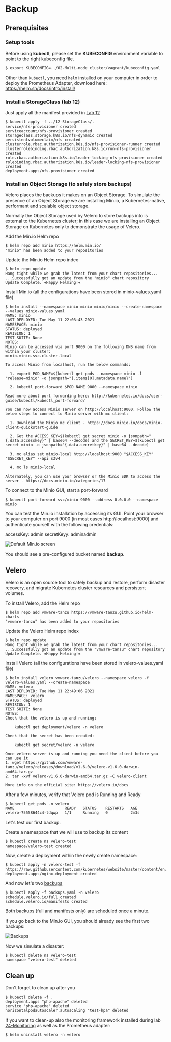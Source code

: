 # Backup

## Prerequisites

### Setup tools

Before using **kubectl**, please set the **KUBECONFIG** environment variable to point to the right kubeconfig file.

```console
$ export KUBECONFIG=../02-Multi-node_cluster/vagrant/kubeconfig.yaml
```

Other than `kubectl`, you need `helm` installed on your computer in order to deploy the Prometheus Adapter, download here: https://helm.sh/docs/intro/install/

### Install a StorageClass (lab 12)

Just apply all the manifest provided in [Lab 12](../12-StorageClass)

```console
$ kubectl apply -f ../12-StorageClass/.
service/nfs-provisioner created
serviceaccount/nfs-provisioner created
storageclass.storage.k8s.io/nfs-dynamic created
persistentvolumeclaim/nfs created
clusterrole.rbac.authorization.k8s.io/nfs-provisioner-runner created
clusterrolebinding.rbac.authorization.k8s.io/run-nfs-provisioner created
role.rbac.authorization.k8s.io/leader-locking-nfs-provisioner created
rolebinding.rbac.authorization.k8s.io/leader-locking-nfs-provisioner created
deployment.apps/nfs-provisioner created
```

### Install an Object Storage (to safely store backups)

Velero places the backups it makes on an Object Storage. To simulate the presence of an Object Storage we are installing Min.io, a Kubernetes-native, performant and scalable object storage. 

Normally the Object Storage used by Velero to store backups into is  external to the Kubernetes cluster; in this case we are installing an Object Storage on Kubernetes only to demonstrate the usage of Velero.

Add the Min.io Helm repo

```console
$ helm repo add minio https://helm.min.io/
"minio" has been added to your repositories
```

Update the Min.io Helm repo index

```console
$ helm repo update
Hang tight while we grab the latest from your chart repositories...
...Successfully got an update from the "minio" chart repository
Update Complete. ⎈Happy Helming!⎈
```

Install Min.io (all the configurations have been stored in minio-values.yaml file)

```console
$ helm install --namespace minio minio minio/minio --create-namespace --values minio-values.yaml
NAME: minio
LAST DEPLOYED: Tue May 11 22:03:43 2021
NAMESPACE: minio
STATUS: deployed
REVISION: 1
TEST SUITE: None
NOTES:
Minio can be accessed via port 9000 on the following DNS name from within your cluster:
minio.minio.svc.cluster.local

To access Minio from localhost, run the below commands:

  1. export POD_NAME=$(kubectl get pods --namespace minio -l "release=minio" -o jsonpath="{.items[0].metadata.name}")

  2. kubectl port-forward $POD_NAME 9000 --namespace minio

Read more about port forwarding here: http://kubernetes.io/docs/user-guide/kubectl/kubectl_port-forward/

You can now access Minio server on http://localhost:9000. Follow the below steps to connect to Minio server with mc client:

  1. Download the Minio mc client - https://docs.minio.io/docs/minio-client-quickstart-guide

  2. Get the ACCESS_KEY=$(kubectl get secret minio -o jsonpath="{.data.accesskey}" | base64 --decode) and the SECRET_KEY=$(kubectl get secret minio -o jsonpath="{.data.secretkey}" | base64 --decode)

  3. mc alias set minio-local http://localhost:9000 "$ACCESS_KEY" "$SECRET_KEY" --api s3v4

  4. mc ls minio-local

Alternately, you can use your browser or the Minio SDK to access the server - https://docs.minio.io/categories/17
```

To connect to the Minio GUI, start a port-forward

```console
$ kubectl port-forward svc/minio 9000 --address 0.0.0.0 --namespace minio
```

You can test the Min.io installation by accessing its GUI. Point your browser to your computer on port 9000 (in most cases http://localhost:9000) and authenticate yourself with the following credentials:

accessKey: admin
secretKeyy: adminadmin

![Default Min.io screen](img/default_minio_screen.png)

You should see a pre-configured bucket named **backup**.

## Velero

Velero is an open source tool to safely backup and restore, perform disaster recovery, and migrate Kubernetes cluster resources and persistent volumes.

To install Velero, add the Helm repo

```console
$ helm repo add vmware-tanzu https://vmware-tanzu.github.io/helm-charts
"vmware-tanzu" has been added to your repositories
```

Update the Velero Helm repo index

```console
$ helm repo update
Hang tight while we grab the latest from your chart repositories...
...Successfully got an update from the "vmware-tanzu" chart repository
Update Complete. ⎈Happy Helming!⎈
```

Install Velero (all the configurations have been stored in velero-values.yaml file)

```console
$ helm install velero vmware-tanzu/velero --namespace velero -f velero-values.yaml --create-namespace
NAME: velero
LAST DEPLOYED: Tue May 11 22:49:06 2021
NAMESPACE: velero
STATUS: deployed
REVISION: 1
TEST SUITE: None
NOTES:
Check that the velero is up and running:

    kubectl get deployment/velero -n velero

Check that the secret has been created:

    kubectl get secret/velero -n velero

Once velero server is up and running you need the client before you can use it
1. wget https://github.com/vmware-tanzu/velero/releases/download/v1.6.0/velero-v1.6.0-darwin-amd64.tar.gz
2. tar -xvf velero-v1.6.0-darwin-amd64.tar.gz -C velero-client

More info on the official site: https://velero.io/docs
```

After a few minutes, verify that Velero pod is Running and Ready 

```console
$ kubectl get pods -n velero
NAME                      READY   STATUS    RESTARTS   AGE
velero-75558644c4-tdqwp   1/1     Running   0          2m3s
```

Let's test our first backup.

Create a namespace that we will use to backup its content

```console
$ kubectl create ns velero-test
namespace/velero-test created
```

Now, create a deployment within the newly create namespace:

```console
$ kubectl apply -n velero-test -f https://raw.githubusercontent.com/kubernetes/website/master/content/en/examples/application/deployment.yaml
deployment.apps/nginx-deployment created
```

And now let's two  [backups](backups.yaml)

```console
$ kubectl apply -f backups.yaml -n velero
schedule.velero.io/full created
schedule.velero.io/manifests created
```

Both backups (full and manifests only) are scheduled once a minute.

If you go back to the Min.io GUI, you should already see the first two backups:

![Backups](img/first_backups.png)

Now we simulate a disaster:

```console
$ kubectl delete ns velero-test 
namespace "velero-test" deleted
```



## Clean up

Don't forget to clean up after you

```console
$ kubectl delete -f .
deployment.apps "php-apache" deleted
service "php-apache" deleted
horizontalpodautoscaler.autoscaling "test-hpa" deleted
```

If you want to clean-up also the monitoring framework installed during lab [24-Monitoring](../24-Monitoring/README.md) as well as the Prometheus adapter:

```console
$ helm uninstall velero -n velero
```
